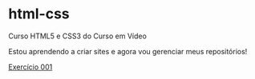 # html-css
 Curso HTML5 e CSS3 do Curso em Vídeo



Estou aprendendo a criar sites e agora vou gerenciar meus repositórios!

<a href="https://lk781.github.io/html-css/exercicios/ex001/index.html">Exercício 001</a>
